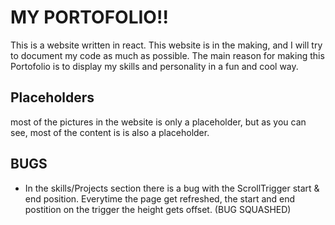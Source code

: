 # MY PORTOFOLIO!!
This is a website written in react.
This website is in the making, and I will try to document my code as much as possible.
The main reason for making this Portofolio is to display my skills and personality in a fun and cool way.

## Placeholders
most of the pictures in the website is only a placeholder, but as you can see, most of the content is is also a placeholder.

## BUGS
- In the skills/Projects section there is a bug with the ScrollTrigger start & end  position. Everytime the page get refreshed, the start and end postition on the trigger the height gets offset. (BUG SQUASHED)


